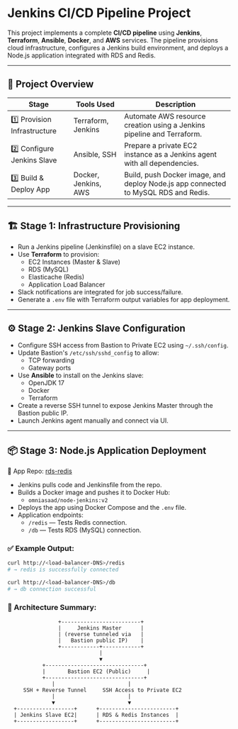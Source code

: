 #  Jenkins CI/CD Pipeline Project

This project implements a complete **CI/CD pipeline** using **Jenkins**, **Terraform**, **Ansible**, **Docker**, and **AWS** services. The pipeline provisions cloud infrastructure, configures a Jenkins build environment, and deploys a Node.js application integrated with RDS and Redis.

---

## 📌 Project Overview

| Stage | Tools Used | Description |
|-------|------------|-------------|
| 1️⃣ Provision Infrastructure | Terraform, Jenkins | Automate AWS resource creation using a Jenkins pipeline and Terraform. |
| 2️⃣ Configure Jenkins Slave | Ansible, SSH | Prepare a private EC2 instance as a Jenkins agent with all dependencies. |
| 3️⃣ Build & Deploy App | Docker, Jenkins, AWS | Build, push Docker image, and deploy Node.js app connected to MySQL RDS and Redis. |

---

## 🏗️ Stage 1: Infrastructure Provisioning


- Run a Jenkins pipeline (Jenkinsfile) on a slave EC2 instance.
- Use **Terraform** to provision:
  - EC2 Instances (Master & Slave)
  - RDS (MySQL)
  - Elasticache (Redis)
  - Application Load Balancer
- Slack notifications are integrated for job success/failure.
- Generate a `.env` file with Terraform output variables for app deployment.

---

## ⚙️ Stage 2: Jenkins Slave Configuration

- Configure SSH access from Bastion to Private EC2 using `~/.ssh/config`.
- Update Bastion's `/etc/ssh/sshd_config` to allow:
  - TCP forwarding
  - Gateway ports
- Use **Ansible** to install on the Jenkins slave:
  - OpenJDK 17
  - Docker
  - Terraform
- Create a reverse SSH tunnel to expose Jenkins Master through the Bastion public IP.
- Launch Jenkins agent manually and connect via UI.

---

## 📦 Stage 3: Node.js Application Deployment

🔗 App Repo: [rds-redis](https://github.com/OmniaSaad0/rds-redis)

- Jenkins pulls code and Jenkinsfile from the repo.
- Builds a Docker image and pushes it to Docker Hub:
  - `omniasaad/node-jenkins:v2`
- Deploys the app using Docker Compose and the `.env` file.
- Application endpoints:
  - `/redis` — Tests Redis connection.
  - `/db` — Tests RDS (MySQL) connection.

### ✅ Example Output:

```bash
curl http://<load-balancer-DNS>/redis
# → redis is successfully connected

curl http://<load-balancer-DNS>/db
# → db connection successful
```
### 🧱 Architecture Summary:

                    +-------------------------+
                    |     Jenkins Master      |
                    | (reverse tunneled via   |
                    |   Bastion public IP)    |
                    +------------+------------+
                                 |
                                 ▼
               +-------------------------------+
               |       Bastion EC2 (Public)     |
               +-------------------------------+
                  |                       |
         SSH + Reverse Tunnel     SSH Access to Private EC2
                  |                       |
                  ▼                       ▼
      +------------------+      +------------------------+
      | Jenkins Slave EC2|      | RDS & Redis Instances  |
      +------------------+      +------------------------+


